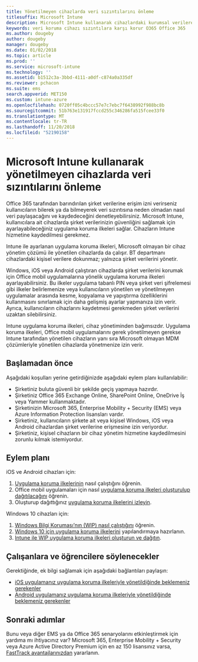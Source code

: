 ```yaml
---
title: Yönetilmeyen cihazlarda veri sızıntılarını önleme
titlesuffix: Microsoft Intune
description: Microsoft Intune kullanarak cihazlardaki kurumsal verilere erişim izni verin ve verileri sızıntılara karşı koruyun.
keywords: veri koruma cihazı sızıntılara karşı korur O365 Office 365
ms.author: dougeby
author: dougeby
manager: dougeby
ms.date: 01/02/2018
ms.topic: article
ms.prod: ''
ms.service: microsoft-intune
ms.technology: ''
ms.assetid: b1512c3a-3bbd-4111-a0df-c874a0a335df
ms.reviewer: pchacon
ms.suite: ems
search.appverid: MET150
ms.custom: intune-azure
ms.openlocfilehash: 0720ff05c4bccc57e7c7ebc7f6438992f988bc8b
ms.sourcegitcommit: 51b763e131917fccd255c346286fa515fcee33f0
ms.translationtype: MT
ms.contentlocale: tr-TR
ms.lasthandoff: 11/20/2018
ms.locfileid: "52190158"
---
```

# <a name="prevent-data-leaks-on-non-managed-devices-using-microsoft-intune"></a>Microsoft Intune kullanarak yönetilmeyen cihazlarda veri sızıntılarını önleme

Office 365 tarafından barındırılan şirket verilerine erişim izni verirseniz kullanıcıların bilerek ya da bilmeyerek veri sızıntısına neden olmadan nasıl veri paylaşacağını ve kaydedeceğini denetleyebilirsiniz. Microsoft Intune, kullanıcılara ait cihazlarda şirket verilerinizin güvenliğini sağlamak için ayarlayabileceğiniz uygulama koruma ilkeleri sağlar. Cihazların Intune hizmetine kaydedilmesi gerekmez. 

Intune ile ayarlanan uygulama koruma ilkeleri, Microsoft olmayan bir cihaz yönetim çözümü ile yönetilen cihazlarda da çalışır. BT departmanı cihazlardaki kişisel verilere dokunmaz; yalnızca şirket verilerini yönetir. 

Windows, iOS veya Android çalıştıran cihazlarda şirket verilerini korumak için Office mobil uygulamalarına yönelik uygulama koruma ilkeleri ayarlayabilirsiniz. Bu ilkeler uygulama tabanlı PIN veya şirket veri şifrelemesi gibi ilkeler belirlemenize veya kullanıcıların yönetilen ve yönetilmeyen uygulamalar arasında kesme, kopyalama ve yapıştırma özelliklerini kullanmasını sınırlamak için daha gelişmiş ayarlar yapmanıza izin verir. Ayrıca, kullanıcıların cihazlarını kaydetmesi gerekmeden şirket verilerini uzaktan silebilirsiniz. 

Intune uygulama koruma ilkeleri, cihaz yönetiminden bağımsızdır. Uygulama koruma ilkeleri, Office mobil uygulamalarını gerek yönetilmeyen gerekse Intune tarafından yönetilen cihazların yanı sıra Microsoft olmayan MDM çözümleriyle yönetilen cihazlarda yönetmenize izin verir. 

## <a name="before-you-begin"></a>Başlamadan önce

Aşağıdaki koşulları yerine getirdiğinizde aşağıdaki eylem planı kullanılabilir:
* Şirketiniz buluta güvenli bir şekilde geçiş yapmaya hazırdır.
* Şirketiniz Office 365 Exchange Online, SharePoint Online, OneDrive İş veya Yammer kullanmaktadır.
* Şirketinizin Microsoft 365, Enterprise Mobility + Security (EMS) veya Azure Information Protection lisansları vardır.
* Şirketiniz, kullanıcıların şirkete ait veya kişisel Windows, iOS veya Android cihazlardan şirket verilerine erişmesine izin veriyordur. 
* Şirketiniz, kişisel cihazların bir cihaz yönetim hizmetine kaydedilmesini zorunlu kılmak istemiyordur. 

## <a name="action-plan"></a>Eylem planı

iOS ve Android cihazları için: 

1. [Uygulama koruma ilkelerinin](app-protection-policy.md) nasıl çalıştığını öğrenin.
2. Office mobil uygulamaları için nasıl [uygulama koruma ilkeleri oluşturulup dağıtılacağını](app-protection-policies.md) öğrenin. 
3. Oluşturup dağıttığınız [uygulama koruma ilkelerini izleyin](app-protection-policies-monitor.md). 

Windows 10 cihazları için: 

1. [Windows Bilgi Koruması’nın (WIP) nasıl çalıştığını](https://docs.microsoft.com/windows/threat-protection/windows-information-protection/protect-enterprise-data-using-wip) öğrenin. 
2. [Windows 10 için uygulama koruma ilkelerini](app-protection-policies-configure-windows-10.md) yapılandırmaya hazırlanın.
3. [Intune ile WIP uygulama koruma ilkeleri oluşturun ve dağıtın](windows-information-protection-policy-create.md).

## <a name="what-to-tell-employees-and-students"></a>Çalışanlara ve öğrencilere söylenecekler

Gerektiğinde, ek bilgi sağlamak için aşağıdaki bağlantıları paylaşın: 
* [iOS uygulamanız uygulama koruma ilkeleriyle yönetildiğinde beklemeniz gerekenler](app-protection-enabled-apps-ios.md)
* [Android uygulamanız uygulama koruma ilkeleriyle yönetildiğinde beklemeniz gerekenler](app-protection-enabled-apps-android.md) 

## <a name="next-steps"></a>Sonraki adımlar

Bunu veya diğer EMS ya da Office 365 senaryolarını etkinleştirmek için yardıma mı ihtiyacınız var? Microsoft 365, Enterprise Mobility + Security veya Azure Active Directory Premium için en az 150 lisansınız varsa, [FastTrack avantajlarınızdan](https://docs.microsoft.com/enterprise-mobility-security/solutions/enterprise-mobility-fasttrack-program) yararlanın. 